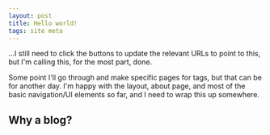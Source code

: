 ```yaml
---
layout: post
title: Hello world!
tags: site meta
---
```


...I still need to click the buttons to update the relevant URLs to point to this, but I'm calling this, for the most part, done. 

Some point I'll go through and make specific pages for tags, but that can be for another day. I'm happy with the layout, about page, and most of the basic navigation/UI elements so far, and I need to wrap this up somewhere.

## Why a blog? 



